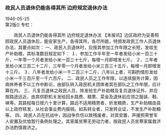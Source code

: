 ### 政民人员退休仍能各得其所  边府规定退休办法  

1946-05-25  
第2版()
专栏：

　　政民人员退休仍能各得其所
    边府规定退休办法
    【本报讯】边区政府为妥善照顾政民人员退休后，能安家生产，各得其所，各尽所能，特颁发政民工作人员退休办法，其要点如次：
    一、政民人员退休时，应按其参加工作年限之长短，发给生产补助粮，其标准数目规定如下：
    １、参加工作半年至一年者发给小米一百三十斤，一年零一个月者发给小米一百三十七斤，每增一月即增发七斤。
    ２、三年者发给小米三百二十二斤，三年零一个月者发给小米三百三十五斤，每增一月即增发十三斤。
    ３、八年者发给小米一千二百三十二斤，八年以上者，可斟酌情形发给小米一千三百斤至一千六百斤。
    二、政民人员之工作年限，以连续服务计算，因病休养者不以工作中断论，由部队转入政民机关团体者其在部队之工作年限，应计算在内。
    三、凡复员退休之政民人员，除发给生产补助粮及复员退休证外，并应按路途远近，由其供职机关发给回乡路费、粮票、菜金及退休前应领之服装、鞋、袜等。其路程每日按六十里计算，路远不适用粮票者，折发粮款，生产补助粮由县以上政府核发，从社会事业费内报销。如系转业者，只发转业证，不发生产补助粮等。
    四、政民人员在抗战中，因战争负伤以致残废者，对其安置，声援照荣誉军人安置及优恤暂行条例处理之。其家属贫寒无劳动力者，按政民人员贫寒家属救济办法酌情救济之。  

